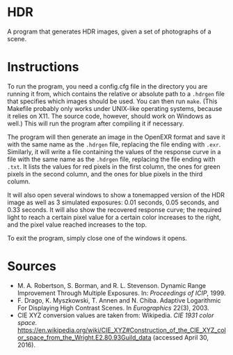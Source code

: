# HDR

A program that generates HDR images, given a set of photographs of a scene.

# Instructions

To run the program, you need a config.cfg file in the directory you are running
it from, which contains the relative or absolute path to a `.hdrgen` file that
specifies which images should be used. You can then run `make`. (This Makefile
probably only works under UNIX-like operating systems, because it relies on
X11. The source code, however, should work on Windows as well.) This will run
the program after compiling it if necessary.

The program will then generate an image in the OpenEXR format and save it with
the same name as the `.hdrgen` file, replacing the file ending with `.exr`.
Similarly, it will write a file containing the values of the response curve in
a file with the same name as the `.hdrgen` file, replacing the file ending with
`.txt`. It lists the values for red pixels in the first column, the ones for
green pixels in the second column, and the ones for blue pixels in the third
column.

It will also open several windows to show a tonemapped version of the HDR image
as well as 3 simulated exposures: 0.01 seconds, 0.05 seconds, and 0.33 seconds.
It will also show the recovered response curve; the required light to reach a
certain pixel value for a certain color increases to the right, and the pixel
value reached increases to the top.

To exit the program, simply close one of the windows it opens.

# Sources
  - M. A. Robertson, S. Borman, and R. L. Stevenson. Dynamic Range
    Improvement Through Multiple Exposures. In: *Proceedings of ICIP*, 1999.
  - F. Drago, K. Myszkowski, T. Annen and N. Chiba. Adaptive Logarithmic For
    Displaying High Contrast Scenes. In *Eurographics* 22(3), 2003.
  - CIE XYZ conversion values are taken from:
    Wikipedia. *CIE 1931 color space.*
    https://en.wikipedia.org/wiki/CIE_XYZ#Construction_of_the_CIE_XYZ_color_space_from_the_Wright.E2.80.93Guild_data
    (accessed April 30, 2016).

